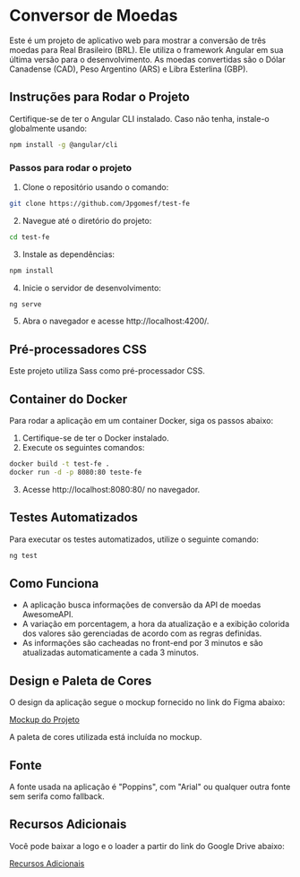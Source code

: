 # Conversor de Moedas

Este é um projeto de aplicativo web para mostrar a conversão de três moedas para Real Brasileiro (BRL). Ele utiliza o framework Angular em sua última versão para o desenvolvimento. As moedas convertidas são o Dólar Canadense (CAD), Peso Argentino (ARS) e Libra Esterlina (GBP).

## Instruções para Rodar o Projeto

Certifique-se de ter o Angular CLI instalado. Caso não tenha, instale-o globalmente usando:

```bash
npm install -g @angular/cli
```

### Passos para rodar o projeto

1. Clone o repositório usando o comando:

```bash
git clone https://github.com/Jpgomesf/test-fe
```

2. Navegue até o diretório do projeto:

```bash
cd test-fe
```

3. Instale as dependências:

```bash
npm install
```

4. Inicie o servidor de desenvolvimento:

```bash
ng serve
```

5. Abra o navegador e acesse http://localhost:4200/.

## Pré-processadores CSS

Este projeto utiliza Sass como pré-processador CSS.

## Container do Docker

Para rodar a aplicação em um container Docker, siga os passos abaixo:

1. Certifique-se de ter o Docker instalado.
2. Execute os seguintes comandos:

```bash
docker build -t test-fe .
docker run -d -p 8080:80 teste-fe
```

3. Acesse http://localhost:8080:80/ no navegador.

## Testes Automatizados

Para executar os testes automatizados, utilize o seguinte comando:

```bash
ng test
```

## Como Funciona

- A aplicação busca informações de conversão da API de moedas AwesomeAPI.
- A variação em porcentagem, a hora da atualização e a exibição colorida dos valores são gerenciadas de acordo com as regras definidas.
- As informações são cacheadas no front-end por 3 minutos e são atualizadas automaticamente a cada 3 minutos.

## Design e Paleta de Cores

O design da aplicação segue o mockup fornecido no link do Figma abaixo:

[Mockup do Projeto](https://www.figma.com/file/iJJ3KTyOKrjgYmL04qF8kr/Currency-Converter?node-id=0%3A1)

A paleta de cores utilizada está incluída no mockup.

## Fonte

A fonte usada na aplicação é "Poppins", com "Arial" ou qualquer outra fonte sem serifa como fallback.

## Recursos Adicionais

Você pode baixar a logo e o loader a partir do link do Google Drive abaixo:

[Recursos Adicionais](https://drive.google.com/drive/folders/1K1Gt892JAd1bB1dV7FNDLTP-fm_3P22F?usp=sharing)
